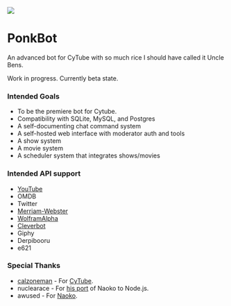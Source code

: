 ![](https://user-images.githubusercontent.com/594255/29431213-05ca66e8-834c-11e7-8d23-c95c3e56f4d5.png)

# PonkBot
An advanced bot for CyTube with so much rice I should have called it Uncle Bens.

Work in progress. Currently beta state.

### Intended Goals
* To be the premiere bot for Cytube.
* Compatibility with SQLite, MySQL, and Postgres
* A self-documenting chat command system
* A self-hosted web interface with moderator auth and tools
* A show system
* A movie system
* A scheduler system that integrates shows/movies

### Intended API support
* [YouTube](https://developers.google.com/youtube/registering_an_application)
* OMDB
* Twitter
* [Merriam-Webster](https://dictionaryapi.com/)
* [WolframAlpha](https://products.wolframalpha.com/api/faqs.html)
* [Cleverbot](https://www.cleverbot.com/api/)
* Giphy
* Derpibooru
* e621

### Special Thanks
- [calzoneman](https://github.com/calzoneman) - For [CyTube](https://cytu.be).
- nuclearace - For [his port](https://github.com/nuclearace/CytubeBot) of Naoko to Node.js.
- awused - For [Naoko](https://github.com/awused/cyNaoko).
